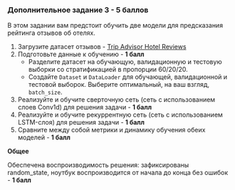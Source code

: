 ### Дополнительное задание 3 - 5 баллов

В этом задании вам предстоит обучить две модели для предсказания рейтинга отзывов об отелях.

1. Загрузите датасет отзывов - [Trip Advisor Hotel Reviews](https://www.kaggle.com/datasets/andrewmvd/trip-advisor-hotel-reviews)
2. Подготовьте данные к обучению - **1 балл**
    - Разделите датасет на обучающую, валидационную и тестовую выборки со стратификацией в пропорции 60/20/20.
    - Создайте `Dataset` и `DataLoader` для обучающей, валидационной и тестовой выборок. Выберите оптимальный, на ваш взгляд, `batch_size`.
3. Реализуйте и обучите сверточную сеть (сеть с использованием слоев Conv1d) для решения задачи - **1 балл**
4. Реализуйте и обучите рекуррентную сеть (сеть с использованием LSTM-слоя) для решения задачи - **1 балл**
5. Сравните между собой метрики и динамику обучения обеих моделей - **1 балл**

**Общее**

Обеспечена воспроизводимость решения: зафиксированы random_state, ноутбук воспроизводится от начала до конца без ошибок - **1 балл**
